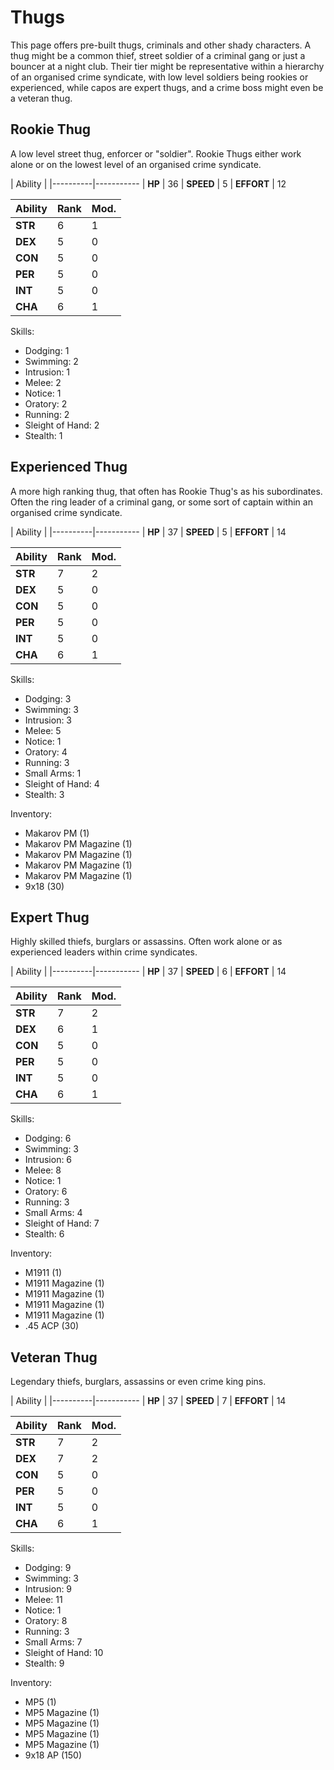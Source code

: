 # Thugs

This page offers pre-built thugs, criminals and other shady characters.
A thug might be a common thief, street soldier of a criminal gang or just
a bouncer at a night club. Their tier might be representative within a
hierarchy of an organised crime syndicate, with low level soldiers being
rookies or experienced, while capos are expert thugs, and a crime boss might
even be a veteran thug.

## Rookie Thug

A low level street thug, enforcer or "soldier". Rookie Thugs either
work alone or on the lowest level of an organised crime syndicate.

| Ability  |
|----------|-----------
| **HP** | 36
| **SPEED** | 5
| **EFFORT** | 12

| Ability  | Rank  | Mod.
|----------|-------|-------------
|**STR** | 6 | 1
|**DEX** | 5 | 0
|**CON** | 5 | 0
|**PER** | 5 | 0
|**INT** | 5 | 0
|**CHA** | 6 | 1

Skills:

* Dodging: 1
* Swimming: 2
* Intrusion: 1
* Melee: 2
* Notice: 1
* Oratory: 2
* Running: 2
* Sleight of Hand: 2
* Stealth: 1

## Experienced Thug

A more high ranking thug, that often has Rookie Thug's as his
subordinates. Often the ring leader of a criminal gang, or some sort
of captain within an organised crime syndicate.

| Ability  |
|----------|-----------
| **HP** | 37
| **SPEED** | 5
| **EFFORT** | 14

| Ability  | Rank  | Mod.
|----------|-------|-------------
|**STR** | 7 | 2
|**DEX** | 5 | 0
|**CON** | 5 | 0
|**PER** | 5 | 0
|**INT** | 5 | 0
|**CHA** | 6 | 1

Skills:

* Dodging: 3
* Swimming: 3
* Intrusion: 3
* Melee: 5
* Notice: 1
* Oratory: 4
* Running: 3
* Small Arms: 1
* Sleight of Hand: 4
* Stealth: 3

Inventory:

* Makarov PM (1)
* Makarov PM Magazine (1)
* Makarov PM Magazine (1)
* Makarov PM Magazine (1)
* Makarov PM Magazine (1)
* 9x18 (30)

## Expert Thug

Highly skilled thiefs, burglars or assassins. Often work alone or as
experienced leaders within crime syndicates.

| Ability  |
|----------|-----------
| **HP** | 37
| **SPEED** | 6
| **EFFORT** | 14

| Ability  | Rank  | Mod.
|----------|-------|-------------
|**STR** | 7 | 2
|**DEX** | 6 | 1
|**CON** | 5 | 0
|**PER** | 5 | 0
|**INT** | 5 | 0
|**CHA** | 6 | 1

Skills:

* Dodging: 6
* Swimming: 3
* Intrusion: 6
* Melee: 8
* Notice: 1
* Oratory: 6
* Running: 3
* Small Arms: 4
* Sleight of Hand: 7
* Stealth: 6

Inventory:

* M1911 (1)
* M1911 Magazine (1)
* M1911 Magazine (1)
* M1911 Magazine (1)
* M1911 Magazine (1)
* .45 ACP (30)

## Veteran Thug

Legendary thiefs, burglars, assassins or even crime king pins.

| Ability  |
|----------|-----------
| **HP** | 37
| **SPEED** | 7
| **EFFORT** | 14

| Ability  | Rank  | Mod.
|----------|-------|-------------
|**STR** | 7 | 2
|**DEX** | 7 | 2
|**CON** | 5 | 0
|**PER** | 5 | 0
|**INT** | 5 | 0
|**CHA** | 6 | 1

Skills:

* Dodging: 9
* Swimming: 3
* Intrusion: 9
* Melee: 11
* Notice: 1
* Oratory: 8
* Running: 3
* Small Arms: 7
* Sleight of Hand: 10
* Stealth: 9

Inventory:

* MP5 (1)
* MP5 Magazine (1)
* MP5 Magazine (1)
* MP5 Magazine (1)
* MP5 Magazine (1)
* 9x18 AP (150)
